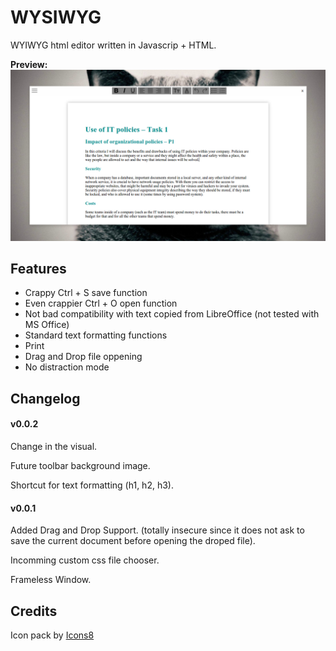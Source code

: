 # WYSIWYG

WYIWYG html editor written in Javascrip + HTML.


**Preview:** ![Alt Text](screenshots/preview-v0.0.3.png)

## Features

* Crappy Ctrl + S save function
* Even crappier Ctrl + O open function
* Not bad compatibility with text copied from LibreOffice (not tested with MS Office)
* Standard text formatting functions
* Print
* Drag and Drop file oppening
* No distraction mode

## Changelog

#### v0.0.2

Change in the visual.

Future toolbar background image.

Shortcut for text formatting (h1, h2, h3).

#### v0.0.1

Added Drag and Drop Support. (totally insecure since it does not ask to save the current document before opening the droped file).

Incomming custom css file chooser.

Frameless Window.

## Credits

Icon pack by [Icons8](https://icons8.com)

